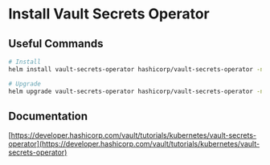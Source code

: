# Install Vault Secrets Operator

## Useful Commands

```sh
# Install
helm install vault-secrets-operator hashicorp/vault-secrets-operator -n vault-so --create-namespace --values values.yml

# Upgrade
helm upgrade vault-secrets-operator hashicorp/vault-secrets-operator -n vault-so --values values.yml
```

## Documentation

[https://developer.hashicorp.com/vault/tutorials/kubernetes/vault-secrets-operator](https://developer.hashicorp.com/vault/tutorials/kubernetes/vault-secrets-operator)

